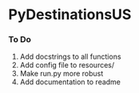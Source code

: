 # PyDestinationsUS

### To Do
1. Add docstrings to all functions
2. Add config file to resources/
3. Make run.py more robust
4. Add documentation to readme
